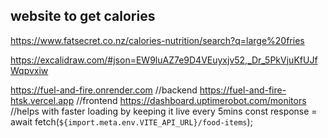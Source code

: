 ## website to get calories
https://www.fatsecret.co.nz/calories-nutrition/search?q=large%20fries

https://excalidraw.com/#json=EW9luAZ7e9D4VEuyxjv52,_Dr_5PkVjuKfUJfWqpvxiw

https://fuel-and-fire.onrender.com //backend
https://fuel-and-fire-htsk.vercel.app //frontend
https://dashboard.uptimerobot.com/monitors //helps with faster loading by keeping it live every 5mins
 const response = await fetch(`${import.meta.env.VITE_API_URL}/food-items`);
 